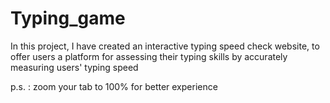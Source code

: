 # Typing_game
In this project, I have created an interactive typing speed check website, to offer users a platform for assessing their typing skills by accurately measuring users' typing speed

p.s. : zoom your tab to 100% for better experience
